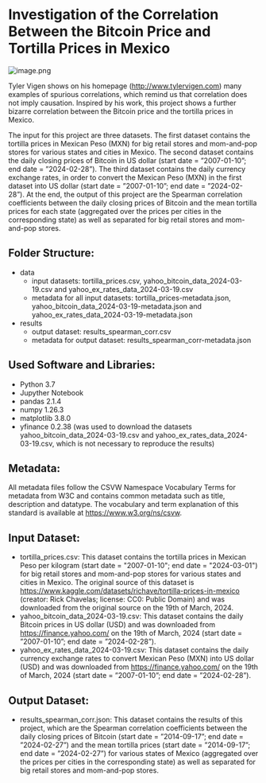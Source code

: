 # Investigation of the Correlation Between the Bitcoin Price and Tortilla Prices in Mexico

![image.png](https://zenodo.org/badge/DOI/10.5281/zenodo.11080415.svg)

Tyler Vigen shows on his homepage (http://www.tylervigen.com) many examples of spurious correlations, which remind us that correlation does not imply causation. Inspired by his work, this project shows a further bizarre correlation between the Bitcoin price and the tortilla prices in Mexico.

The input for this project are three datasets. The first dataset contains the tortilla prices in Mexican Peso (MXN) for big retail stores and mom-and-pop stores for various states and cities in Mexico. The second dataset contains the daily closing prices of Bitcoin in US dollar (start date = ”2007-01-10”; end date = ”2024-02-28”). The third dataset contains the daily currency exchange rates, in order to convert the Mexican Peso (MXN) in the first dataset into US dollar (start date = ”2007-01-10”; end date = ”2024-02-28”). At the end, the output of this project are the Spearman correlation coefficients between the daily closing prices of Bitcoin and the mean tortilla prices for each state (aggregated over the prices per cities in the corresponding state) as well as separated for big retail stores and mom-and-pop stores.

## Folder Structure:
* data
  * input datasets: tortilla_prices.csv, yahoo_bitcoin_data_2024-03-19.csv and yahoo_ex_rates_data_2024-03-19.csv
  * metadata for all input datasets: tortilla_prices-metadata.json, yahoo_bitcoin_data_2024-03-19-metadata.json and yahoo_ex_rates_data_2024-03-19-metadata.json
* results
  * output dataset: results_spearman_corr.csv
  * metadata for output dataset: results_spearman_corr-metadata.json

## Used Software and Libraries:
* Python 3.7
* Jupyther Notebook
* pandas 2.1.4
* numpy 1.26.3
* matplotlib 3.8.0
* yfinance 0.2.38 (was used to download the datasets yahoo_bitcoin_data_2024-03-19.csv and yahoo_ex_rates_data_2024-03-19.csv, which is not necessary to reproduce the results)

## Metadata:
All metadata files follow the CSVW Namespace Vocabulary Terms for metadata from W3C and contains common metadata such as title, description and datatype. The vocabulary and term explanation of this standard is available at https://www.w3.org/ns/csvw.

## Input Dataset:
* tortilla_prices.csv: This dataset contains the tortilla prices in Mexican Peso per kilogram (start date = "2007-01-10"; end date = "2024-03-01") for big retail stores and mom-and-pop stores for various states and cities in Mexico. The original source of this dataset is https://www.kaggle.com/datasets/richave/tortilla-prices-in-mexico (creator: Rick Chavelas; license: CC0: Public Domain) and was downloaded from the original source on the 19th of March, 2024.
* yahoo_bitcoin_data_2024-03-19.csv: This dataset contains the daily Bitcoin prices in US dollar (USD) and was downloaded from https://finance.yahoo.com/ on the 19th of March, 2024 (start date = ”2007-01-10”; end date = ”2024-02-28”).
* yahoo_ex_rates_data_2024-03-19.csv: This dataset contains the daily currency exchange rates to convert Mexican Peso (MXN) into US dollar (USD) and was downloaded from https://finance.yahoo.com/ on the 19th of March, 2024 (start date = ”2007-01-10”; end date = ”2024-02-28”).

## Output Dataset:
* results_spearman_corr.json: This dataset contains the results of this project, which are the Spearman correlation coefficients between the daily closing prices of Bitcoin (start date = ”2014-09-17”; end date = ”2024-02-27”) and the mean tortilla prices (start date = ”2014-09-17”; end date = ”2024-02-27”) for various states of Mexico (aggregated over the prices per cities in the corresponding state) as well as separated for big retail stores and mom-and-pop stores.





